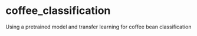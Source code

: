 # coffee_classification
Using a pretrained model and transfer learning for coffee bean classification
